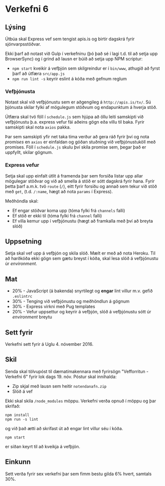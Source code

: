 
# Verkefni 6

## Lýsing

Útbúa skal Express vef sem tengist apis.is og birtir dagskrá fyrir sjónvarpsstöðvar.

Ekki þarf að notast við Gulp í verkefninu (þó það sé í lagi t.d. til að setja upp BrowserSync) og í grind að lausn er búið að setja upp NPM scriptur:

* `npm start` kveikir á vefþjón sem skilgreindur er í `bin/www`, athugið að fyrst þarf að útfæra `src/app.js`
* `npm run lint -s` keyrir eslint á kóða með gefnum reglum

### Vefþjónusta

Notast skal við vefþjónustu sem er aðgengileg á `http://apis.is/tv/`. Sú þjónusta skilar fylki af mögulegum stöðvum og endapunktum á hverja stöð.

Útfæra skal tvö föll í `schedule.js` sem hjúpa að öllu leiti samskipti við vefþjónustu þ.a. express vefur fái aðeins gögn eða villu til baka. Fyrir samskipti skal nota `axios` pakka.

Þar sem samskipti yfir net taka tíma verður að gera ráð fyrir því og nota _promises_ en `axios` er einfaldan og góðan stuðning við vefþjónustuköll með promises. Föll í `schedule.js` skulu því skila promise sem, þegar það er uppfyllt, skilar gögnum.

### Express vefur

Setja skal upp einfalt útlit á framenda þar sem forsíða listar upp allar mögulegar stöðvar og við að smella á stöð er sótt dagskrá fyrir hana. Fyrir þetta þarf a.m.k. tvö `route` (`/`), eitt fyrir forsíðu og annað sem tekur við stöð með `get`, (t.d. `/:name`, hægt að nota `params` í Express).

Meðhöndla skal:
* Ef engar stöðvar koma upp (tóma fylki frá `channels` falli)
* Ef stöð er ekki til (tóma fylki frá `channel` falli)
* Ef villa kemur upp í vefþjónustu (hægt að framkalla með því að breyta slóð)

## Uppsetning

Setja skal vef upp á vefþjón og skila slóð. Mælt er með að nota Heroku. Til að harðkóða ekki gögn sem gætu breyst í kóða, skal lesa slóð á vefþjónustu úr _environment_.

## Mat

* 20% - JavaScript (á bakenda) snyrtilegt og **engar** lint villur m.v. gefið `.eslintrc`
* 30% - Tenging við vefþjónustu og meðhöndlun á gögnum
* 30% - Express virkni með Pug templates
* 20% - Vefur uppsettur og keyrir á vefþjón, slóð á vefþjónustu sótt úr _environment_ breytu

## Sett fyrir

Verkefni sett fyrir á Uglu 4. nóvember 2016.

## Skil

Senda skal tölvupóst til dæmatímakennara með fyrirsögn "Vefforritun - Verkefni 6" fyrir lok dags 19. nóv. Póstur skal innihalda:

* Zip skjal með lausn sem heitir `notendanafn.zip`
* Slóð á vef

Ekki skal skila `/node_modules` möppu. Verkefni verða opnuð í möppu og þar skrifað:
```
npm install
npm run -s lint
```

og við það ætti að skrifast út að engar lint villur séu í kóða.

```
npm start
```

er síðan keyrt til að kveikja á vefþjón.

## Einkunn
Sett verða fyrir sex verkefni þar sem fimm bestu gilda 6% hvert, samtals 30%.

